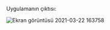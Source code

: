 Uygulamanın çıktısı: 

![Ekran görüntüsü 2021-03-22 163758](https://user-images.githubusercontent.com/56368163/111998540-28d88600-8b2d-11eb-80a9-354410182d73.png)
